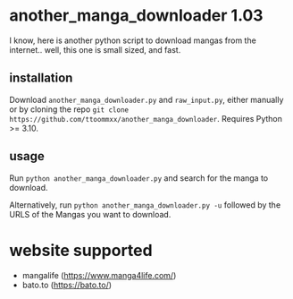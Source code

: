 # another_manga_downloader 1.03

I know, here is another python script to download mangas from the internet.. well, this one is small sized, and fast.

## installation

Download `another_manga_downloader.py` and `raw_input.py`, either manually or by cloning the repo `git clone https://github.com/ttoommxx/another_manga_downloader`.
Requires Python >= 3.10.

## usage

Run `python another_manga_downloader.py` and search for the manga to download.

Alternatively, run `python another_manga_downloader.py -u` followed by the URLS of the Mangas you want to download.

# website supported

- mangalife (https://www.manga4life.com/)
- bato.to (https://bato.to/)